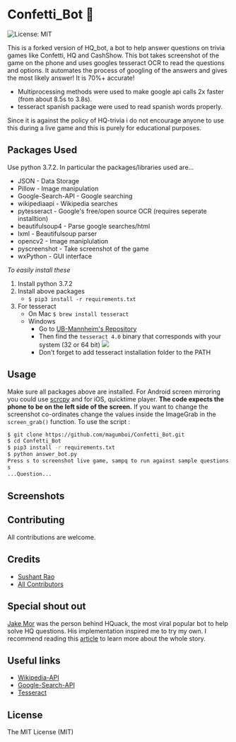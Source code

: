 
# Confetti_Bot 🤖
![License: MIT][ico-license]

This is a forked version of HQ_bot, a bot to help answer questions on trivia games like Confetti, HQ and CashShow. This bot takes screenshot of the game on the phone and uses googles tesseract OCR to read the questions and options. It automates the process of googling of the answers and gives the most likely answer! It is 70%+ accurate!

* Multiprocessing methods were used to make google api calls 2x faster (from about 8.5s to 3.8s). 
* tesseract spanish package were used to read spanish words properly.

Since it is against the policy of HQ-trivia i do not encourage anyone to use this during a live game and this is purely for educational purposes.  

## Packages Used

Use python 3.7.2. In particular the packages/libraries used are...

* JSON - Data Storage 
* Pillow - Image manipulation
* Google-Search-API - Google searching
* wikipediaapi - Wikipedia searches
* pytesseract - Google's free/open source OCR (requires seperate installtion)
* beautifulsoup4 - Parse google searches/html
* lxml - Beautifulsoup parser
* opencv2 - Image maniplulation
* pyscreenshot - Take screenshot of the game
* wxPython - GUI interface

*To easily install these*
1. Install python 3.7.2
2. Install above packages
    * `$ pip3 install -r requirements.txt`
3. For tesseract 
	* On Mac
	     `$ brew install tesseract`
    * Windows
        * Go to [UB-Mannheim's Repository](https://github.com/UB-Mannheim/tesseract/wiki)
        * Then find the `tesseract 4.0` binary that corresponds with your system (32 or 64 bit)
         ![](https://i.imgur.com/N2hU0xE.png)
        * Don't forget to add tesseract installation folder to the PATH


## Usage

Make sure all packages above are installed. For Android screen mirroring you could use [scrcpy](https://github.com/Genymobile/scrcpy) and for iOS, quicktime player. **The code expects the phone to be on the left side of the screen.** If you want to change the screenshot co-ordinates change the values inside the ImageGrab in the `screen_grab()` function. To use the script : 

```bash
$ git clone https://github.com/magumboi/Confetti_Bot.git
$ cd Confetti_Bot
$ pip3 install -r requirements.txt
$ python answer_bot.py
Press s to screenshot live game, sampq to run against sample questions or q to quit:
s
...Question...
```
## Screenshots




## Contributing

All contributions are welcome.

## Credits

- [Sushant Rao][link-author]
- [All Contributors][link-contributors]

## Special shout out
[Jake Mor][jake-mor] was the person behind HQuack, the most viral popular bot to help solve HQ questions. His implementation inspired me to try my own. I recommend reading this [article][jake-more] to learn more about the whole story.

## Useful links

- [Wikipedia-API][link-wikiapi]
- [Google-Search-API][link-gapi]
- [Tesseract][link-tesseract]

## License

The MIT License (MIT)

[ico-license]: https://img.shields.io/badge/license-MIT-brightgreen.svg?style=flat-square
[link-vysor]: https://www.vysor.io/
[link-author]: https://github.com/sushant10
[link-contributors]: ../../contributors
[link-wikiapi]: https://pypi.python.org/pypi/wikipedia
[link-gapi]: https://github.com/abenassi/Google-Search-API
[link-mike]: https://github.com/mikealmond/hq-trivia-assistant
[link-tesseract]: https://github.com/tesseract-ocr/tesseract/wiki
[jake-mor]: http://jakemor.com/
[jake-more]: https://medium.com/@jakemor/hquack-my-public-hq-trivia-bot-is-shutting-down-5d9fcdbc9f6e
[sampq]: ()
